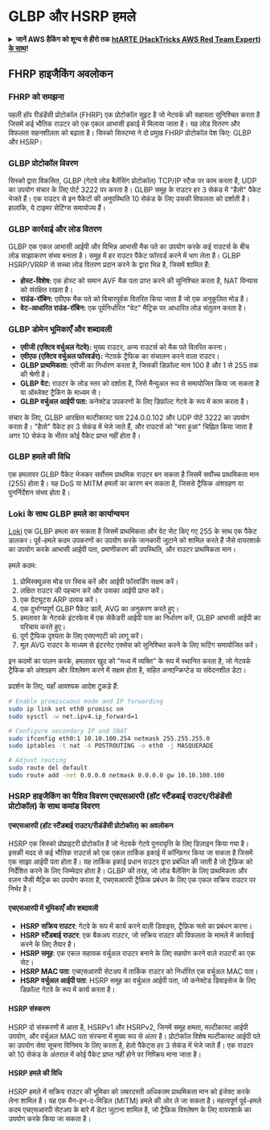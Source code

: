 # GLBP और HSRP हमले

<details>

<summary><strong>जानें AWS हैकिंग को शून्य से हीरो तक</strong> <a href="https://training.hacktricks.xyz/courses/arte"><strong>htARTE (HackTricks AWS Red Team Expert) के साथ</strong></a><strong>!</strong></summary>

HackTricks का समर्थन करने के अन्य तरीके:

* अगर आप अपनी **कंपनी का विज्ञापन HackTricks में देखना चाहते हैं** या **HackTricks को PDF में डाउनलोड करना चाहते हैं** तो [**सब्सक्रिप्शन प्लान्स देखें**](https://github.com/sponsors/carlospolop)!
* [**आधिकारिक PEASS और HackTricks स्वैग**](https://peass.creator-spring.com) प्राप्त करें
* हमारे विशेष [**NFTs**](https://opensea.io/collection/the-peass-family) कलेक्शन [**The PEASS Family**](https://opensea.io/collection/the-peass-family) खोजें
* **शामिल हों** 💬 [**डिस्कॉर्ड समूह**](https://discord.gg/hRep4RUj7f) या [**टेलीग्राम समूह**](https://t.me/peass) या हमें **ट्विटर** 🐦 [**@hacktricks_live**](https://twitter.com/hacktricks_live)** पर फॉलो** करें।
* **अपने हैकिंग ट्रिक्स साझा करें** द्वारा PRs सबमिट करके [**HackTricks**](https://github.com/carlospolop/hacktricks) और [**HackTricks Cloud**](https://github.com/carlospolop/hacktricks-cloud) github repos में।

</details>


## FHRP हाइजैकिंग अवलोकन

### FHRP को समझना
पहली हॉप रीडंडेंसी प्रोटोकॉल (FHRP) एक प्रोटोकॉल सुइट है जो नेटवर्क की सहायता सुनिश्चित करता है जिसमें कई भौतिक राउटर को एक एकल आभासी इकाई में मिलाया जाता है। यह लोड वितरण और विफलता सहनशीलता को बढ़ाता है। सिस्को सिस्टम्स ने दो प्रमुख FHRP प्रोटोकॉल पेश किए: GLBP और HSRP।

### GLBP प्रोटोकॉल विवरण
सिस्को द्वारा विकसित, GLBP (गेटवे लोड बैलेंसिंग प्रोटोकॉल) TCP/IP स्टैक पर काम करता है, UDP का उपयोग संचार के लिए पोर्ट 3222 पर करता है। GLBP समूह के राउटर हर 3 सेकंड में "हैलो" पैकेट भेजते हैं। एक राउटर से इन पैकेटों की अनुपस्थिति 10 सेकंड के लिए उसकी विफलता को दर्शाती है। हालांकि, ये टाइमर सेटिंग्स समायोज्य हैं।

### GLBP कार्रवाई और लोड वितरण
GLBP एक एकल आभासी आईपी और विभिन्न आभासी मैक पते का उपयोग करके कई राउटर्स के बीच लोड साझाकरण संभव बनाता है। समूह में हर राउटर पैकेट फॉरवर्ड करने में भाग लेता है। GLBP HSRP/VRRP से सच्चा लोड वितरण प्रदान करने के द्वारा भिन्न है, जिसमें शामिल हैं:

- **होस्ट-विशेष:** एक होस्ट को समान AVF मैक पता प्राप्त करने की सुनिश्चित करता है, NAT विन्यास को संरक्षित रखता है।
- **राउंड-रॉबिन:** एवीएफ मैक पते को विचारपूर्वक वितरित किया जाता है जो एक अनुकूलित मोड है।
- **वेट-आधारित राउंड-रॉबिन:** एक पूर्वनिर्धारित "वेट" मैट्रिक पर आधारित लोड संतुलन करता है।

### GLBP डोमेन भूमिकाएँ और शब्दावली
- **एवीजी (एक्टिव वर्चुअल गेटवे):** मुख्य राउटर, अन्य राउटर्स को मैक पते वितरित करना।
- **एवीएफ (एक्टिव वर्चुअल फॉरवर्डर):** नेटवर्क ट्रैफिक का संचालन करने वाला राउटर।
- **GLBP प्राथमिकता:** एवीजी का निर्धारण करता है, जिसकी डिफ़ॉल्ट मान 100 है और 1 से 255 तक की श्रेणी है।
- **GLBP वेट:** राउटर के लोड स्तर को दर्शाता है, जिसे मैन्युअल रूप से समायोजित किया जा सकता है या ऑब्जेक्ट ट्रैकिंग के माध्यम से।
- **GLBP वर्चुअल आईपी पता:** कनेक्टेड उपकरणों के लिए डिफ़ॉल्ट गेटवे के रूप में काम करता है।

संचार के लिए, GLBP आरक्षित मल्टीकास्ट पता 224.0.0.102 और UDP पोर्ट 3222 का उपयोग करता है। "हैलो" पैकेट हर 3 सेकंड में भेजे जाते हैं, और राउटर्स को "मरा हुआ" चिह्नित किया जाता है अगर 10 सेकंड के भीतर कोई पैकेट प्राप्त नहीं होता है।

### GLBP हमले की विधि
एक हमलावर GLBP पैकेट भेजकर सर्वोत्तम प्राथमिक राउटर बन सकता है जिसमें सर्वोच्च प्राथमिकता मान (255) होता है। यह DoS या MITM हमलों का कारण बन सकता है, जिससे ट्रैफिक अंशग्रहण या पुनर्निर्देशन संभव होता है।

### Loki के साथ GLBP हमले का कार्यान्वयन
[Loki](https://github.com/raizo62/loki_on_kali) एक GLBP हमला कर सकता है जिसमें प्राथमिकता और वेट सेट किए गए 255 के साथ एक पैकेट डालकर। पूर्व-हमले कदम उपकरणों का उपयोग करके जानकारी जुटाने को शामिल करते हैं जैसे वायरशार्क का उपयोग करके आभासी आईपी पता, प्रमाणीकरण की उपस्थिति, और राउटर प्राथमिकता मान।

हमले कदम:
1. प्रोमिस्क्यूअस मोड पर स्विच करें और आईपी फॉरवर्डिंग सक्षम करें।
2. लक्षित राउटर की पहचान करें और उसका आईपी प्राप्त करें।
3. एक ग्रेट्यूटस ARP उत्पन्न करें।
4. एक दुर्भाग्यपूर्ण GLBP पैकेट डालें, AVG का अनुकरण करते हुए।
5. हमलावर के नेटवर्क इंटरफेस में एक सेकेंडरी आईपी पता का निर्धारण करें, GLBP आभासी आईपी का परिचाय करते हुए।
6. पूर्ण ट्रैफिक दृश्यता के लिए एसएनएटी को लागू करें।
7. मूल AVG राउटर के माध्यम से इंटरनेट एक्सेस को सुनिश्चित करने के लिए रूटिंग समायोजित करें।

इन कदमों का पालन करके, हमलावर खुद को "मध्य में व्यक्ति" के रूप में स्थानित करता है, जो नेटवर्क ट्रैफिक को अंशग्रहण और विश्लेषण करने में सक्षम होता है, सहित अनएन्क्रिप्टेड या संवेदनशील डेटा।

प्रदर्शन के लिए, यहाँ आवश्यक आदेश टुकड़े हैं:
```bash
# Enable promiscuous mode and IP forwarding
sudo ip link set eth0 promisc on
sudo sysctl -w net.ipv4.ip_forward=1

# Configure secondary IP and SNAT
sudo ifconfig eth0:1 10.10.100.254 netmask 255.255.255.0
sudo iptables -t nat -A POSTROUTING -o eth0 -j MASQUERADE

# Adjust routing
sudo route del default
sudo route add -net 0.0.0.0 netmask 0.0.0.0 gw 10.10.100.100
```
### HSRP हाइजैकिंग का पैशिव विवरण एचएसआरपी (हॉट स्टैंडबाई राउटर/रीडंडेंसी प्रोटोकॉल) के साथ कमांड विवरण

#### एचएसआरपी (हॉट स्टैंडबाई राउटर/रीडंडेंसी प्रोटोकॉल) का अवलोकन
HSRP एक सिस्को प्रोप्राइटरी प्रोटोकॉल है जो नेटवर्क गेटवे पुनरावृत्ति के लिए डिज़ाइन किया गया है। इसकी मदद से कई भौतिक राउटर्स को एक एकल तार्किक इकाई में कॉन्फ़िगर किया जा सकता है जिसमें एक साझा आईपी पता होता है। यह तार्किक इकाई प्रधान राउटर द्वारा प्रबंधित की जाती है जो ट्रैफ़िक को निर्देशित करने के लिए जिम्मेदार होता है। GLBP की तरह, जो लोड बैलेंसिंग के लिए प्राथमिकता और वज़न जैसी मैट्रिक का उपयोग करता है, एचएसआरपी ट्रैफ़िक प्रबंधन के लिए एक एकल सक्रिय राउटर पर निर्भर है।

#### एचएसआरपी में भूमिकाएँ और शब्दावली
- **HSRP सक्रिय राउटर**: गेटवे के रूप में कार्य करने वाली डिवाइस, ट्रैफ़िक फ्लो का प्रबंधन करना।
- **HSRP स्टैंडबाई राउटर**: एक बैकअप राउटर, जो सक्रिय राउटर की विफलता के मामले में कार्रवाई करने के लिए तैयार है।
- **HSRP समूह**: एक एकल सहायक वर्चुअल राउटर बनाने के लिए सहयोग करने वाले राउटरों का एक सेट।
- **HSRP MAC पता**: एचएसआरपी सेटअप में तार्किक राउटर को निर्धारित एक वर्चुअल MAC पता।
- **HSRP वर्चुअल आईपी पता**: HSRP समूह का वर्चुअल आईपी पता, जो कनेक्टेड डिवाइसेज के लिए डिफ़ॉल्ट गेटवे के रूप में कार्य करता है।

#### HSRP संस्करण
HSRP दो संस्करणों में आता है, HSRPv1 और HSRPv2, जिनमें समूह क्षमता, मल्टीकास्ट आईपी उपयोग, और वर्चुअल MAC पता संरचना में मुख्य रूप से अंतर है। प्रोटोकॉल विशेष मल्टीकास्ट आईपी पते का उपयोग सेवा सूचना विनिमय के लिए करता है, हेलो पैकेट्स हर 3 सेकंड में भेजे जाते हैं। एक राउटर को 10 सेकंड के अंतराल में कोई पैकेट प्राप्त नहीं होने पर निष्क्रिय माना जाता है।

#### HSRP हमले की विधि
HSRP हमले में सक्रिय राउटर की भूमिका को ज़बरदस्ती अधिकतम प्राथमिकता मान को इंजेक्ट करके लेना शामिल है। यह एक मैन-इन-द-मिडिल (MITM) हमले की ओर ले जा सकता है। महत्वपूर्ण पूर्व-हमले कदम एचएसआरपी सेटअप के बारे में डेटा जुटाना शामिल है, जो ट्रैफ़िक विश्लेषण के लिए वायरशार्क का उपयोग करके किया जा सकता है।
